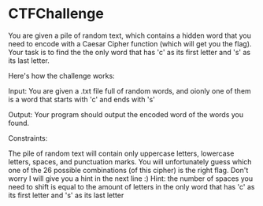 # CTFChallenge

You are given a pile of random text, which contains a hidden word that you need to encode with a Caesar Cipher function (which will get you the flag). 
Your task is to find the the only word that has 'c' as its first letter and 's' as its last letter.

Here's how the challenge works:

Input:
You are given a .txt file full of random words, and oionly one of them is a word that starts with 'c' and ends with 's'

Output:
Your program should output the encoded word of the words you found.

Constraints:

The pile of random text will contain only uppercase letters, lowercase letters, spaces, and punctuation marks.
You will unfortunately guess which one of the 26 possible combinations (of this cipher) is the right flag. Don't worry I will give you a hint in the next line :)
Hint: the number of spaces you need to shift is equal to the amount of letters in the only word that has 'c' as its first letter and 's' as its last letter
